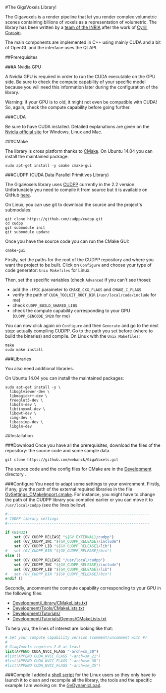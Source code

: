 #The GigaVoxels Library!

The Gigavoxels is a render pipeline that let you render complex volumetric scenes containing billions of voxels as a representation of volumetric. The library has been written by a [team of the INRIA](http://gigavoxels.inrialpes.fr/) after the work of [Cyrill Crassin](http://maverick.inria.fr/Membres/Cyril.Crassin/).

The main components are implemented in C++ using mainly CUDA and a bit of OpenGL and the interface uses the Qt API.

##Prerequisites

###A Nvidia GPU

A Nvidia GPU is required in order to run the CUDA executable on the GPU side.
Be sure to check the compute capability of your specific model because you will need this information later during the configuration of the library.

Warning: if your GPU is to old, it might not even be compatible with CUDA! So, again, check the compute capability before going further.

###CUDA

Be sure to have CUDA installed. Detailed explanations are given on the [Nvidia official site](http://docs.nvidia.com/cuda/index.html#getting-started-guides) for Windows, Linux and Mac.

###CMake

The library is cross platform thanks to [CMake](http://www.cmake.org/).
On Ubuntu 14.04 you can install the maintained package:
```
sudo apt-get install -y cmake cmake-gui
```

###CUDPP (CUDA Data Parallel Primitives Library)

The GigaVoxels library uses [CUDPP](http://cudpp.github.io/) currently in the 2.2 version.
Unfortunately you need to compile it from source but it is available on GitHub [here](https://github.com/cudpp/cudpp).

On Linux, you can use git to download the source and the project's submodules:
```
git clone https://github.com/cudpp/cudpp.git
cd cudpp
git submodule init
git submodule update
```

Once you have the source code you can run the CMake GUI:
```
cmake-gui
```
Firstly, set the paths for the root of the CUDPP repository and where you want the project to be built.
Click on `Configure` and  choose your type of code generator: `Unix Makefiles` for Linux.

Then, set the specific variables (check `Advanced` if you can't see those):
- add the `-fPIC` parameter to `CMAKE_CXX_FLAGS` and `CMAKE_C_FLAGS`
- verify the path of `CUDA_TOOLKIT_ROOT_DIR` (`/usr/local/cuda/include` for me)
- check `CUDPP_BUILD_SHARED_LIBS`
- check the compute capability corresponding to your GPU (`CUDPP_GENCODE_SM20` for me)

You can now click again on `Configure` and then `Generate` and go to the next step: actually compiling CUDPP.
Go to the path you set before (where to build the binaries) and compile.
On Linux with the `Unix Makefiles`:
```
make
sudo make install
```

###Libraries

You also need additional libraries.

On Ubuntu 14.04 you can install the maintained packages:
```
sudo apt-get install -y \
  libqglviewer-dev \
  libmagick++-dev \
  freeglut3-dev \
  libqt4-dev \
  libtinyxml-dev \
  libqwt-dev \
  cimg-dev \
  libassimp-dev \
  libglm-dev
```

##Installation

###Download
Once you have all the prerequisites, download the files of the repository: the source code and some sample data.
```
git clone https://github.com/webanck/GigaVoxels.git
```
The source code and the config files for CMake are in the [Development](Development) directory .

###Configure
You need to adapt some settings to your environment.
Firstly, if any, give the path of the external required libraries in the file [GvSettings_CMakeImport.cmake](Development/CMake/GvSettings_CMakeImport.cmake).
For instance, you might have to change the path of the CUDPP library you compiled earlier or you can move it to `/usr/local/cudpp` (see the lines bellow).
```cmake
#----------------------------------------------------------------
# CUDPP library settings
#----------------------------------------------------------------

if (WIN32)
    set (GV_CUDPP_RELEASE "${GV_EXTERNAL}/cudpp")
    set (GV_CUDPP_INC "${GV_CUDPP_RELEASE}/include")
    set (GV_CUDPP_LIB "${GV_CUDPP_RELEASE}/lib")
#	set (GV_CUDPP_BIN "${GV_CUDPP_RELEASE}/bin")
else ()
    set (GV_CUDPP_RELEASE "/usr/local/cudpp")
    set (GV_CUDPP_INC "${GV_CUDPP_RELEASE}/include")
    set (GV_CUDPP_LIB "${GV_CUDPP_RELEASE}/lib")
#	set (GV_CUDPP_BIN "${GV_CUDPP_RELEASE}/bin")
endif ()
```

Secondly, uncomment the compute capability corresponding to your GPU in the following files:
- [Development/Library/CMakeLists.txt](Development/Library/CMakeLists.txt)
- [Development/Tools/CMakeLists.txt](Development/Tools/CMakeLists.txt)
- [Development/Tutorials/](Development/Tutorials/)
- [Development/Tutorials/Demos/CMakeLists.txt](Development/Tutorials/Demos/CMakeLists.txt)

To help you, the lines of interest are looking like that:
```cmake
# Set your compute capability version (comment/uncomment with #)
#
# GiagVoxels requires 2.0 at least
list(APPEND CUDA_NVCC_FLAGS "-arch=sm_20")
#list(APPEND CUDA_NVCC_FLAGS "-arch=sm_21")
#list(APPEND CUDA_NVCC_FLAGS "-arch=sm_30")
#list(APPEND CUDA_NVCC_FLAGS "-arch=sm_35")
```

###Compile
I added a [shell script](Install/Linux/makeInstall.sh) for the Linux users so they only have to launch it to clean and recompile all the library, the tools and the specific example I am working on: the [GvDynamicLoad](Development/Tutorials/ViewerPlugins/GvDynamicLoad).
